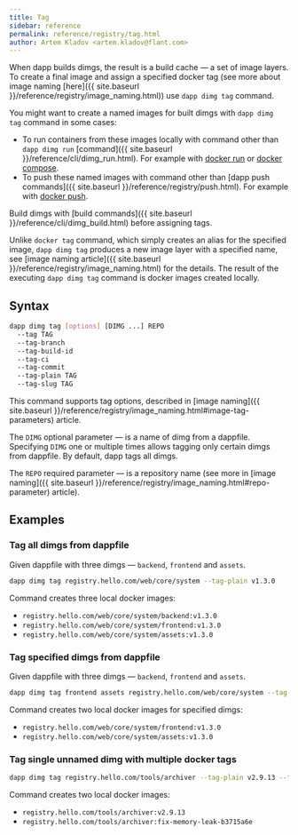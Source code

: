 ```yaml
---
title: Tag
sidebar: reference
permalink: reference/registry/tag.html
author: Artem Kladov <artem.kladov@flant.com>
---
```


When dapp builds dimgs, the result is a build cache — a set of image layers. To create a final image and assign a specified docker tag (see more about image naming [here]({{ site.baseurl }}/reference/registry/image_naming.html)) use `dapp dimg tag` command.

You might want to create a named images for built dimgs with `dapp dimg tag` command in some cases:

* To run containers from these images locally with command other than `dapp dimg run` [command]({{ site.baseurl }}/reference/cli/dimg_run.html). For example with [docker run](https://docs.docker.com/engine/reference/run/) or [docker compose](https://docs.docker.com/compose/overview).
* To push these named images with command other than [dapp push commands]({{ site.baseurl }}/reference/registry/push.html). For example with [docker push](https://docs.docker.com/engine/reference/commandline/image_push/).

Build dimgs with [build commands]({{ site.baseurl }}/reference/cli/dimg_build.html) before assigning tags.

Unlike `docker tag` command, which simply creates an alias for the specified image, `dapp dimg tag` produces a new image layer with a specified name, see [image naming article]({{ site.baseurl }}/reference/registry/image_naming.html) for the details. The result of the executing `dapp dimg tag` command is docker images created locally.

## Syntax

```bash
dapp dimg tag [options] [DIMG ...] REPO
  --tag TAG
  --tag-branch
  --tag-build-id
  --tag-ci
  --tag-commit
  --tag-plain TAG
  --tag-slug TAG
```

This command supports tag options, described in [image naming]({{ site.baseurl }}/reference/registry/image_naming.html#image-tag-parameters) article.

The `DIMG` optional parameter — is a name of dimg from a dappfile. Specifying `DIMG` one or multiple times allows tagging only certain dimgs from dappfile. By default, dapp tags all dimgs.

The `REPO` required parameter — is a repository name (see more in [image naming]({{ site.baseurl }}/reference/registry/image_naming.html#repo-parameter) article).

## Examples

### Tag all dimgs from dappfile

Given dappfile with three dimgs — `backend`, `frontend` and `assets`.

```bash
dapp dimg tag registry.hello.com/web/core/system --tag-plain v1.3.0
```

Command creates three local docker images:

* `registry.hello.com/web/core/system/backend:v1.3.0`
* `registry.hello.com/web/core/system/frontend:v1.3.0`
* `registry.hello.com/web/core/system/assets:v1.3.0`

### Tag specified dimgs from dappfile

Given dappfile with three dimgs — `backend`, `frontend` and `assets`.

```bash
dapp dimg tag frontend assets registry.hello.com/web/core/system --tag-plain v1.3.0
```

Command creates two local docker images for specified dimgs:

* `registry.hello.com/web/core/system/frontend:v1.3.0`
* `registry.hello.com/web/core/system/assets:v1.3.0`

### Tag single unnamed dimg with multiple docker tags

```bash
dapp dimg tag registry.hello.com/tools/archiver --tag-plain v2.9.13 --tag fix/memory-leak
```

Command creates two local docker images:

* `registry.hello.com/tools/archiver:v2.9.13`
* `registry.hello.com/tools/archiver:fix-memory-leak-b3715a6e`
